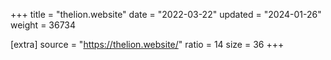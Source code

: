 +++
title = "thelion.website"
date = "2022-03-22"
updated = "2024-01-26"
weight = 36734

[extra]
source = "https://thelion.website/"
ratio = 14
size = 36
+++
